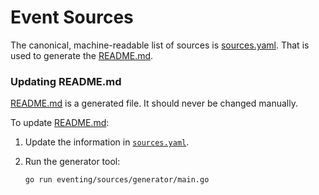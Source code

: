 # Event Sources

The canonical, machine-readable list of sources is [sources.yaml](sources.yaml). That is used to
generate the [README.md](README.md).


### Updating README.md

[README.md](README.md) is a generated file. It should never be changed manually.

To update [README.md](README.md):

1. Update the information in [`sources.yaml`](sources.yaml).

1. Run the generator tool:
    ```shell
    go run eventing/sources/generator/main.go
    ```
